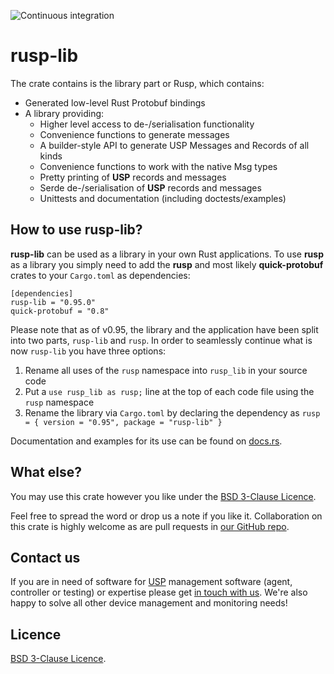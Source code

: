 ![Continuous integration](https://github.com/axiros/rusp/workflows/Continuous%20integration/badge.svg)

# rusp-lib

The crate contains is the library part or Rusp, which contains:

* Generated low-level Rust Protobuf bindings
* A library providing:
  * Higher level access to de-/serialisation functionality
  * Convenience functions to generate messages
  * A builder-style API to generate USP Messages and Records of all kinds
  * Convenience functions to work with the native Msg types
  * Pretty printing of **USP** records and messages
  * Serde de-/serialisation of **USP** records and messages
  * Unittests and documentation (including doctests/examples)

## How to use rusp-lib?

**rusp-lib** can be used as a library in your own Rust applications. To use **rusp** as a library you simply need to add the **rusp** and most likely **quick-protobuf** crates to your `Cargo.toml` as dependencies:

```
[dependencies]
rusp-lib = "0.95.0"
quick-protobuf = "0.8"
```

Please note that as of v0.95, the library and the application have been split into two parts, `rusp-lib` and `rusp`. In order to seamlessly continue what is now `rusp-lib` you have three options:

1. Rename all uses of the `rusp` namespace into `rusp_lib` in your source code
2. Put a `use rusp_lib as rusp;` line at the top of each code file using the `rusp` namespace
2. Rename the library via `Cargo.toml` by declaring the dependency as `rusp = { version = "0.95", package = "rusp-lib" }`

Documentation and examples for its use can be found on [docs.rs](https://docs.rs/rusp/latest/rusp-lib/index.html).

## What else?

You may use this crate however you like under the [BSD 3-Clause Licence](LICENSE).

Feel free to spread the word or drop us a note if you like it. Collaboration on
this crate is highly welcome as are pull requests in [our GitHub
repo](https://github.com/axiros/rusp/).

## Contact us

If you are in need of software for [USP][] management software (agent,
controller or testing) or expertise please get [in touch with us][Axiros]. We're
also happy to solve all other device management and monitoring needs!

Licence
-------

[BSD 3-Clause Licence](LICENSE).

[Rhai]: https://rhai.rs
[Rust]: https://www.rust-lang.org/
[USP]: https://usp.technology/
[Axiros]: https://www.axiros.com/
[BBF]: https://www.broadband-forum.org/
